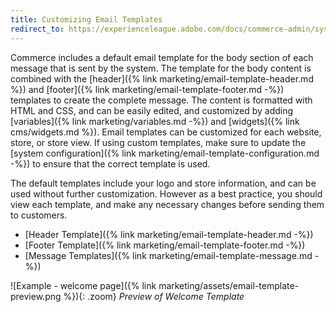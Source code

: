 ```yaml
---
title: Customizing Email Templates
redirect_to: https://experienceleague.adobe.com/docs/commerce-admin/systems/communications/email-template-custom.html
---
```


Commerce includes a default email template for the body section of each message that is sent by the system. The template for the body content is combined with the [header]({% link marketing/email-template-header.md %}) and [footer]({% link marketing/email-template-footer.md -%}) templates to create the complete message. The content is formatted with HTML and CSS, and can be easily edited, and customized by adding [variables]({% link marketing/variables.md -%}) and [widgets]({% link cms/widgets.md %}). Email templates can be customized for each website, store, or store view. If using custom templates, make sure to update the [system configuration]({% link marketing/email-template-configuration.md -%}) to ensure that the correct template is used.

The default templates include your logo and store information, and can be used without further customization. However as a best practice, you should view each template, and make any necessary changes before sending them to customers.

- [Header Template]({% link marketing/email-template-header.md -%})
- [Footer Template]({% link marketing/email-template-footer.md -%})
- [Message Templates]({% link marketing/email-template-message.md -%})

![Example - welcome page]({% link marketing/assets/email-template-preview.png %}){: .zoom}
_Preview of Welcome Template_
